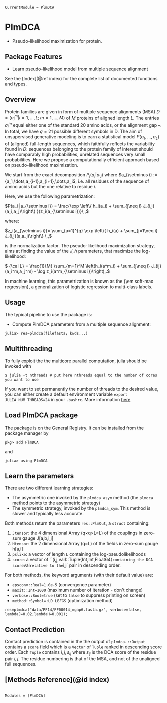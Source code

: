 ```@meta
CurrentModule = PlmDCA
```

# PlmDCA
* Pseudo-likelihood maximization for protein.

## Package Features

- Learn pseudo-likelihood model from multiple sequence alignment


See the [Index](@ref index) for the complete list of documented functions and types.

## Overview

Protein families are given in form of multiple sequence alignments (MSA) $D =
(a^m_i |i = 1,\dots,L;\,m = 1,\dots,M)$ of $M$ proteins of aligned length $L$.
The entries $a^m_i$ equal either one of the standard 20 amino acids, or the
alignment gap $–$. In total, we have $q = 21$ possible different symbols in D.
The aim of unsupervised generative modeling is to earn a statistical model
$P(a_1,\dots,a_L)$ of (aligned) full-length sequences, which faithfully reflects
the variability found in $D$: sequences belonging to the protein family of
interest should have comparably high probabilities, unrelated sequences very
small probabilities. Here we propose a computationally efficient approach based
on pseudo-likelihood maximization. 

We start from the exact decomposition $P_i(a_i| a_{\setminus i})$ where
$a_{\setminus i} := {a_1,\dots,a_{i-1},a_{i+1},\dots,a_i$, i.e. all residues of the sequence
of amino acids but the one relative to residue $i$. 

Here, we use the following parametrization:

$P(a_i |a_{\setminus i}) = \frac{\exp \left\{ h_i(a_i) + \sum_{j\neq i}
J_{i,j}(a_i,a_j)\right\} }{z_i(a_{\setminus i})}\,,$

where:

$z_i(a_{\setminus i})= \sum_{a=1}^{q} \exp \left\{ h_i(a) + \sum_{j=1\neq i} J_{i,j}(a,a_j)\right\} \,,$

is the normalization factor. The pseudo-likelihood maximization strategy, aims
at finding the value of the $J, h$ parameters, that maximize the log-likelihood:

$ {\cal L} = \frac{1}{M} \sum_{m=1}^M  \left(h_i(a^m_i) + \sum_{j\neq i}
J_{ij}(a_i^m,a_j^m) - \log z_i(a^m_{\setminus i})\right)\,.$

In machine learning, this parametrization is known as the {\em soft-max
regression}, a generalization of logistic regression to multi-class labels.

## Usage

The typical pipeline to use the package is:

* Compute PlmDCA parameters from a multiple sequence alignment:

``` 
julia> res=plmdca(filefasta; kwds...)
```

## Multithreading

To fully exploit the the multicore parallel computation, julia should be invoked with

```
$ julia -t nthreads # put here nthreads equal to the number of cores you want to use
```

If you want to set permanently the number of threads to the desired value, you can either create a default environment variable `export JULIA_NUM_THREADS=24` in your `.bashrc`. More information [here](https://docs.julialang.org/en/v1.6/manual/multi-threading/)

## Load PlmDCA package 

The package is on the General Registry. It can be installed from the package
manager by
```
pkg> add PlmDCA
```
and 
```
julia> using PlmDCA
```

## Learn the parameters

There are two different learning strategies: 

* The asymmetric one invoked by the `plmdca_asym` method (the `plmdca` method
  points to the asymmetric strategy)
* The symmetric strategy, invoked by the `plmdca_sym`. This method is slower and
  typically less accurate.

Both methods return the parameters  `res::PlmOut`, a `struct` containing:

1. `Jtensor`: the 4 dimensional Array (q×q×L×L)  of the couplings in zero-sum gauge J[a,b,i,j]
2. `Htensor`: the 2 dimensional Array (q×L) of the fields in zero-sum gauge h[a,i]
3. `pslike`: a vector of length `L` containing the log-pseudolikelihoods
4. `score`: a vector of ``(i,j,val)::Tuple{Int,Int,Float64}` containing the DCA
   score `val` relative to the `i,j` pair in descending order.

For both methods, the keyword arguments (with their default value) are:

* `epsconv::Real=1.0e-5` (convergence parameter)
* `maxit::Int=1000` (maximum number of iteration - don't change)
* `verbose::Bool=true` (set to `false` to suppress printing on screen)
* `method::Symbol=:LD_LBFGS` (optimization method)

```
res=plmdca("data/PF14/PF00014_mgap6.fasta.gz", verbose=false, lambdaJ=0.02,lambdaH=0.001);
```

## Contact Prediction

Contact prediction is contained in the the output of `plmdca`. `::Output`
contains a `score` field which is a  `Vector` of `Tuple` ranked in descending score order. Each `Tuple`
contains $i,j,s_{ij}$ where $s_{ij}$ is the DCA score of the residue pair $i,j$.
The residue numbering is that of the MSA, and not of the unaligned full sequences.

## [Methods Reference](@id index)
```@index
```

```@autodocs
Modules = [PlmDCA]
```
